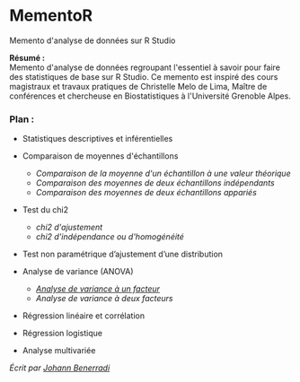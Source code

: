 # MementoR #

Memento d'analyse de données sur R Studio  


**Résumé :**  
Memento d'analyse de données regroupant l'essentiel à savoir pour faire des statistiques de base sur R Studio. Ce memento est inspiré des cours magistraux et travaux pratiques de Christelle Melo de Lima, Maître de conférences et chercheuse en Biostatistiques à l'Université Grenoble Alpes.  


### Plan :

- Statistiques descriptives et inférentielles  


- Comparaison de moyennes d'échantillons  
  - *Comparaison de la moyenne d'un échantillon à une valeur théorique*  
  - *Comparaison des moyennes de deux échantillons indépendants*  
  - *Comparaison des moyennes de deux échantillons appariés*  


- Test du chi2  
  - *chi2 d'ajustement*  
  - *chi2 d'indépendance ou d'homogénéité*  


- Test non paramétrique d’ajustement d’une distribution  


- Analyse de variance (ANOVA)  
  - [*Analyse de variance à un facteur*](https://github.com/HanBnrd/MementoR/blob/master/ANOVA1.md)  
  - *Analyse de variance à deux facteurs*  


- Régression linéaire et corrélation  


- Régression logistique  


- Analyse multivariée  


*Écrit par* [*Johann Benerradi*](https://github.com/HanBnrd)
